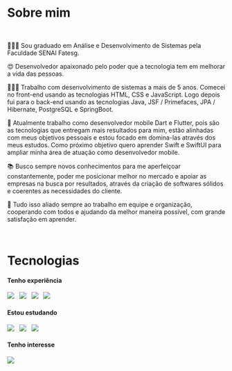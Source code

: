<h1>Sobre mim</h1>

<br/>

<p align="left">
  👨🏻‍🎓 Sou graduado em Análise e Desenvolvimento de Sistemas pela Faculdade SENAI Fatesg.
  
  😍 Desenvolvedor apaixonado pelo poder que a tecnologia tem em melhorar a vida das pessoas.
  
  👨🏻‍💻 Trabalho com desenvolvimento de sistemas a mais de 5 anos. Comecei no front-end usando as tecnologias HTML, CSS e JavaScript. Logo depois fui para o back-end usando as tecnologias Java, JSF / Primefaces, JPA / Hibernate, PostgreSQL e SpringBoot.
  
  🎯 Atualmente trabalho como desenvolvedor mobile Dart e Flutter, pois são as tecnologias que entregam mais resultados para mim, estão alinhadas com meus objetivos pessoais e estou focado em domina-las através dos meus estudos. Como próximo objetivo quero aprender Swift e SwiftUI para ampliar minha área de atuação como desenvolvedor mobile.
  
  📚 Busco sempre novos conhecimentos para me aperfeiçoar constantemente, poder me posicionar melhor no mercado e apoiar as empresas na busca por resultados, através da criação de softwares sólidos e coerentes as necessidades do cliente.
  
  🤝 Tudo isso aliado sempre ao trabalho em equipe e organização, cooperando com todos e ajudando da melhor maneira possível, com grande satisfação em aprender.
</p>

<br/>

<h1>Tecnologias</h1>

<h4>Tenho experiência</h4>

<p>
  <img src="https://xesque.rocketseat.dev/platform/tech/dart.svg"/> &nbsp;
  <img src="https://xesque.rocketseat.dev/platform/tech/flutter.svg"/> &nbsp;
  <img src="https://xesque.rocketseat.dev/platform/tech/html5.svg"/> &nbsp;
  <img src="https://xesque.rocketseat.dev/platform/tech/css3.svg"/> &nbsp;
</p>
  
<h4>Estou estudando</h4>

<p>
  <img src="https://xesque.rocketseat.dev/platform/tech/javascript.svg"/> &nbsp;
  <img src="https://xesque.rocketseat.dev/platform/tech/typescript.svg"/> &nbsp;
  <img src="https://xesque.rocketseat.dev/platform/tech/node.svg"/> &nbsp;
</p>
  
<h4>Tenho interesse</h4>

<p>
  <img src="https://xesque.rocketseat.dev/platform/tech/swift.svg"/> &nbsp;
</p>

<br/>

<!--

<h1>Dados do perfil</h1>

<br/>

<div align="center">
  <a href="https://github.com/edusantsales">
  <img height="173rem" src="https://github-readme-stats.vercel.app/api?username=edusantsales&show_icons=true&include_all_commits=false&count_private=true&theme=dracula"/> &nbsp;
  <img height="173rem" src="https://github-readme-stats.vercel.app/api/top-langs/?username=edusantsales&layout=compact&langs_count=7&theme=dracula"/>
</div>

-->

